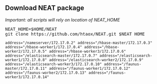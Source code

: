 ## Download NEAT package
*Important: all scripts will rely on location of NEAT_HOME*

<pre>
NEAT_HOME=$HOME/NEAT
git clone https://github.com/htaox/NEAT.git $NEAT_HOME
</pre>

``
address="/nameserver/172.17.0.2"
address="/hbase-master/172.17.0.3"
address="/hbase-worker1/172.17.0.4"
address="/hbase-worker2/172.17.0.5"
address="/hbase-worker3/172.17.0.6"
address="/elasticsearch-master/172.17.0.7"
address="/elasticsearch-worker1/172.17.0.8"
address="/elasticsearch-worker2/172.17.0.9"
address="/elasticsearch-worker3/172.17.0.10"
address="/faunus-master/172.17.0.11"
address="/faunus-worker1/172.17.0.12"
address="/faunus-worker2/172.17.0.13"
address="/faunus-worker3/172.17.0.14"
``